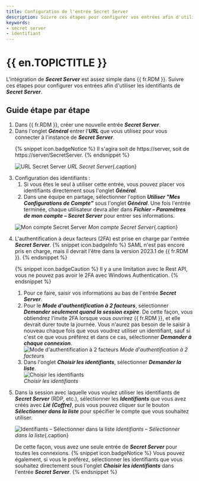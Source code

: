 ```yaml
---
title: Configuration de l'entrée Secret Server
description: Suivre ces étapes pour configurer vos entrées afin d'utiliser les identifiants de Secret Server dans Remote Desktop Manager.
keywords:
- secret server
- identifiant
---
```

# {{ en.TOPICTITLE }} 
L'intégration de ***Secret Server*** est assez simple dans {{ fr.RDM }}. Suivre ces étapes pour configurer vos entrées afin d'utiliser les identifiants de ***Secret Server***.
## Guide étape par étape
<ol>
  <li>Dans {{ fr.RDM }}, créer une nouvelle entrée <b><i>Secret Server</i></b>.</li>
  <li>Dans l'onglet <b><i>Général</i></b> entrer l'<b><i>URL</i></b> que vous utilisez pour vous connecter à l'instance de <b><i>Secret Server</i></b>.</li>

{% snippet icon.badgeNotice %} 
Il s'agira soit de https<area>://server, soit de https<area>://server/SecretServer. 
{% endsnippet %}
 
![URL Secret Server](/img/fr/kb/KB4058.png) 
*URL Secret Server*{.caption}  

  <li>Configuration des identifiants :  
    <ol>
      <li>Si vous êtes le seul à utiliser cette entrée, vous pouvez placer vos identifiants directement sous l'onglet <b><i>Général</i></b>.</li>
      <li>Dans une équipe en partage, sélectionner l'option <b><i>Utiliser "Mes Configurations de Compte"</i></b> sous l'onglet <b><i>Général</i></b>. Une fois l'entrée terminée, chaque utilisateur devra aller dans <b><i>Fichier – Paramètres de mon compte – Secret Server</i></b> pour entrer ses informations.</li>
    </ol>
  </li>

![Mon compte Secret Server](/img/fr/kb/KB4059.png) 
*Mon compte Secret Server*{.caption}  
  <li>L'authentification à deux facteurs (2FA) est prise en charge par l'entrée <b><i>Secret Server</i></b>. 
{% snippet icon.badgeInfo %} 
SAML n'est pas encore pris en charge, mais il devrait l'être dans la version 2023.1 de {{ fr.RDM }}. 
{% endsnippet %}
 
{% snippet icon.badgeCaution %} 
Il y a une limitation avec le Rest API, vous ne pouvez pas avoir le 2FA avec Windows Authentication. 
{% endsnippet %}
    <ol>
      <li>Pour ce faire, saisir vos informations au bas de l'entrée <b><i>Secret Server</i></b>. </li>
      <li>Pour le <b><i>Mode d'authentification à 2 facteurs</i></b>, sélectionner <b><i>Demander seulement quand la session expire</i></b>. De cette façon, vous obtiendrez l'invite 2FA lorsque vous ouvrirez {{ fr.RDM }}, et elle devrait durer toute la journée. Vous n'aurez pas besoin de le saisir à nouveau chaque fois que vous voudrez utiliser un identifiant, sauf si c'est ce que vous préférez et dans ce cas, sélectionner <b><i>Demander à chaque connexion</i></b>. </li>
<img src="/img/fr/kb/KB4061.png" alt="Mode d'authentification à 2 facteurs">
<i>Mode d'authentification à 2 facteurs</i> 
      <li>Dans l'onglet <b><i>Choisir les identifiants</i></b>, sélectionner <b><i>Demander la liste</i></b>. </li>
<img src="/img/fr/kb/KB4060.png" alt="Choisir les identifiants">  
<i>Choisir les identifiants</i> 
    </ol>
  </li>
  <li>Dans la session avec laquelle vous voulez utiliser les identifiants de <b><i>Secret Server</i></b> (RDP, etc.), sélectionner les <b><i>Identifiants</i></b> que vous avez créés avec <b><i>Lié (Coffre)</i></b>, puis vous pouvez cliquer sur le bouton <b><i>Sélectionner dans la liste</i></b> pour spécifier le compte que vous souhaitez utiliser. </li>

![Identifiants – Sélectionner dans la liste](/img/fr/kb/KB4062.png) 
*Identifiants – Sélectionner dans la liste*{.caption}  

De cette façon, vous avez une seule entrée de ***Secret Server*** pour toutes les connexions. 
{% snippet icon.badgeNotice %} 
Vous pouvez également, si vous le préférez, sélectionner les identifiants que vous souhaitez directement sous l'onglet ***Choisir les identifiants*** dans l'entrée ***Secret Server***. 
{% endsnippet %}
 </ol>
 

